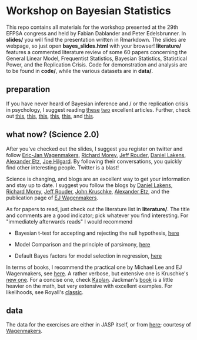 # Workshop on Bayesian Statistics

This repo contains all materials for the workshop presented at the 29th EFPSA congress and held by Fabian Dablander and Peter Edelsbrunner.
In **slides/** you will find the presentation written in Rmarkdown. The slides are webpage, so just open **bayes_slides.html** with your browser! **literature/** features a commented literature review of some 60 papers concerning the General Linear Model, Frequentist Statistics, Bayesian Statistics, Statistical Power, and the Replication Crisis. Code for demonstration and analysis
are to be found in **code/**, while the various datasets are in **data/**.

## preparation
If you have never heard of Bayesian inference and / or the replication crisis in psychology, I suggest
reading [these](http://ejwagenmakers.com/inpress/BayesianAnalysisEnclopedia.pdf) [two](http://ejwagenmakers.com/2008/BayesFreqBook.pdf) excellent articles. Further, check out
[this](http://www.in-mind.org/article/a-perfect-storm-the-record-of-a-revolution),
[this](http://webfiles.uci.edu/mdlee/Lee2014_NewStatistics.pdf),
[this](http://blog.efpsa.org/2014/11/17/bayesian-statistics-what-is-it-and-why-do-we-need-it-2/),
[this](http://www.psmag.com/health-and-behavior/can-social-scientists-save-themselves-human-behavior-78858),
[this](http://people.umass.edu/~bioep740/yr2009/topics/Gigerenzer-jSoc-Econ-1994.pdf), and
[this](http://ejwagenmakers.com/2007/pValueProblems.pdf).

## what now? (Science 2.0)
After you've checked out the slides, I suggest you register on twitter and follow [Eric-Jan Wagenmakers](https://twitter.com/EJWagenmakers), [Richard Morey](https://twitter.com/richarddmorey), [Jeff Rouder](https://twitter.com/JeffRouder), [Daniel Lakens](https://twitter.com/lakens), [Alexander Etz](https://twitter.com/AlxEtz), [Joe Hilgard](https://twitter.com/JoeHilgard). By following their conversations, you quickly find other interesting people. Twitter is a blast!

Science is changing, and blogs are an excellent way to get your information and stay up to date. I suggest you follow the blogs by [Daniel Lakens](http://daniellakens.blogspot.nl/), [Richard Morey](http://bayesfactor.blogspot.co.uk/), [Jeff Rouder](http://jeffrouder.blogspot.de/), [John Kruschke](http://doingbayesiandataanalysis.blogspot.de/), [Alexander Etz](http://alexanderetz.com/), and the publication page of [EJ Wagenmakers](http://ejwagenmakers.com/papers.html).

As for papers to read, just check out the literature list in **literature/**. The title and comments are a good indicator; pick whatever you find interesting. For "immediately afterwards reads" I would recommend 

- Bayesian t-test for accepting and rejecting the null hypothesis, [here](http://pcl.missouri.edu/jeff/sites/pcl.missouri.edu.jeff/files/Rouder.etal_.pbr_.2009.pdf)

- Model Comparison and the principle of parsimony, [here](http://www.ejwagenmakers.com/inpress/VandekerckhoveEtAlinpress.pdf) 

- Default Bayes factors for model selection in regression, [here](http://www.tandfonline.com/doi/abs/10.1080/00273171.2012.734737#)

In terms of books, I recommend the practical one by Michael Lee and EJ Wagenmakers, see [here](http://bayesmodels.com/). A rather verbose, but extensive one is Kruschke's [new one](https://sites.google.com/site/doingbayesiandataanalysis/). For a concise one, check [Kaplan](http://www.amazon.com/Bayesian-Statistics-Social-Sciences-Methodology/dp/1462516513). Jackman's [book](http://www.amazon.com/Bayesian-Analysis-Social-Sciences-Jackman/dp/0470011548/ref=sr_1_1?ie=UTF8&qid=1432129710&sr=8-1&keywords=Bayesian+analysis+for+the+social+sciences) is a little heavier on the math, but very extensive with excellent examples. For likelihoods, see Royall's [classic](http://www.crcpress.com/product/isbn/9780412044113).

## data
The data for the exercises are either in JASP itself, or from [here](https://docs.google.com/file/d/0B-Ww24m3ZkEyLS1MbUdfQ1VZRXc/edit); courtesy of [Wagenmakers](https://sites.google.com/site/erasmusmathpsych/2015-seminar/materials/bayesian-inference).
